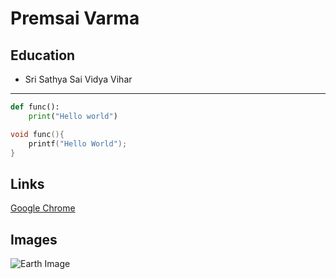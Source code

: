 # Premsai Varma
## Education 
- Sri Sathya Sai Vidya Vihar
---
``` Python
def func():
    print("Hello world")
```
``` C
void func(){
    printf("Hello World");
}
```
## Links
[Google Chrome](https://www.google.co.in/)

## Images
![Earth Image](https://media.istockphoto.com/photos/sunrise-over-earth-with-moon-picture-id900435526?b=1&k=20&m=900435526&s=170667a&w=0&h=7kEZH15oBX8bfPICvr_mZOeVc98qM8UnjEWIC6REvGE=)


